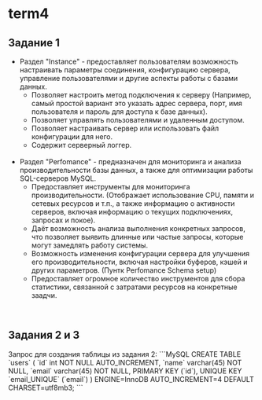 # term4

<h2>Задание 1</h2>
<ul>
  <li>Раздел "Instance" - предоставляет пользователям возможность настраивать параметры соединения, конфигурацию сервера, управление пользователями и другие аспекты работы с базами данных.
    <ul>
      <li>Позволяет настроить метод подключения к серверу (Например, самый простой вариант это указать адрес сервера, порт, имя пользователя и пароль для доступа к базе данных).</li>
      <li>Позволяет управлять пользователями и удаленным доступом.</li>
      <li>Позволяет настраивать сервер или использовать файл конфигурации для него.</li>
      <li>Содержит серверный логгер.</li>
    </ul>
  </li>
<br/>
  <li>Раздел "Perfomance" - предназначен для мониторинга и анализа производительности базы данных, а также для оптимизации работы SQL-серверов MySQL.
    <ul>
      <li>Предоставляет инструменты для мониторинга производительности. (Отображает использование CPU, памяти и сетевых ресурсов и т.п., а также информацию о активности серверов, включая информацию о текущих подключениях, запросах и покое).</li>
      <li>Даёт возможность анализа выполнения конкретных запросов, что позволяет выявить длинные или частые запросы, которые могут замедлять работу системы.</li>
      <li>Возможность изменения конфигурации сервера для улучшения его производительности, включая настройки буферов, кэшей и других параметров. (Пунтк Perfomance Schema setup)</li>
      <li>Предоставляет огромное количество инструментов для сбора статистики, связанной с затратами ресурсов на конкретные заадчи.</li>
    </ul>
  </li>
</ul>
<br/>
<h2>Задания 2 и 3</h2>
Запрос для создания таблицы из задания 2:
```MySQL
CREATE TABLE `users` (
  `id` int NOT NULL AUTO_INCREMENT,
  `name` varchar(45) NOT NULL,
  `email` varchar(45) NOT NULL,
  PRIMARY KEY (`id`),
  UNIQUE KEY `email_UNIQUE` (`email`)
) ENGINE=InnoDB AUTO_INCREMENT=4 DEFAULT CHARSET=utf8mb3;
```
